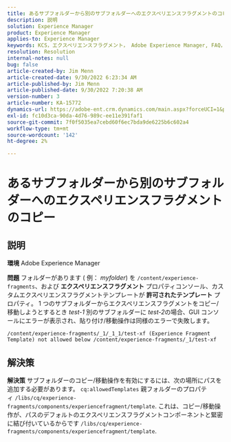 ```yaml
---
title: あるサブフォルダーから別のサブフォルダーへのエクスペリエンスフラグメントのコピー
description: 説明
solution: Experience Manager
product: Experience Manager
applies-to: Experience Manager
keywords: KCS，エクスペリエンスフラグメント， Adobe Experience Manager, FAQ，コピー，サブフォルダー
resolution: Resolution
internal-notes: null
bug: false
article-created-by: Jim Menn
article-created-date: 9/30/2022 6:23:34 AM
article-published-by: Jim Menn
article-published-date: 9/30/2022 7:20:38 AM
version-number: 3
article-number: KA-15772
dynamics-url: https://adobe-ent.crm.dynamics.com/main.aspx?forceUCI=1&pagetype=entityrecord&etn=knowledgearticle&id=11662266-8840-ed11-9db1-0022480866ad
exl-id: fc10d3ca-90da-4d76-989c-ee11e391faf1
source-git-commit: 7f0f5035ea7cebd60f6ec7bda9de6225b6c602a4
workflow-type: tm+mt
source-wordcount: '142'
ht-degree: 2%

---
```


# あるサブフォルダーから別のサブフォルダーへのエクスペリエンスフラグメントのコピー

## 説明


<b>環境</b>
Adobe Experience Manager

<b>問題</b>
フォルダーがあります ( 例： *myfolder*) を `/content/experience-fragments`、および <b>エクスペリエンスフラグメント</b> プロパティコンソール、カスタムエクスペリエンスフラグメントテンプレートが <b>許可されたテンプレート</b> プロパティ。
1 つのサブフォルダーからエクスペリエンスフラグメントをコピー/移動しようとするとき *test-1* 別のサブフォルダーに *test-2*&#x200B;の場合、GUI コンソールにエラーが表示され、貼り付け/移動操作は同様のエラーで失敗します。


```
/content/experience-fragments/_1/_1_1/test-xf (Experience Fragment Template) not allowed below /content/experience-fragments/_1/test-xf
```



## 解決策


<b>解決策</b>
サブフォルダーのコピー/移動操作を有効にするには、次の場所にパスを追加する必要があります。 `cq:allowedTemplates` 親フォルダーのプロパティ `/libs/cq/experience-fragments/components/experiencefragment/template`.
これは、コピー/移動操作が、パスのデフォルトのエクスペリエンスフラグメントコンポーネントと緊密に結び付いているからです `/libs/cq/experience-fragments/components/experiencefragment/template`.
